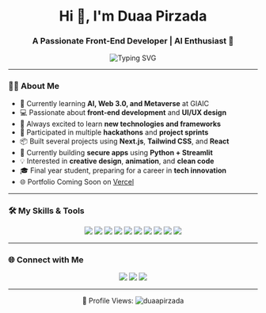 <h1 align="center">Hi 👋, I'm Duaa Pirzada</h1>
<h3 align="center">A Passionate Front-End Developer | AI Enthusiast 🚀</h3>

<p align="center">
  <img src="https://readme-typing-svg.demolab.com?font=Fira+Code&duration=2000&pause=1000&color=F70000&center=true&vCenter=true&width=435&lines=Front-end+Developer+%7C+AI+Learner;Love+Creating+Beautiful+UIs;Hackathon+Participant+%7C+GIAIC+Student" alt="Typing SVG" />
</p>

---

### 👩‍💻 About Me

- 🌱 Currently learning **AI, Web 3.0, and Metaverse** at GIAIC
- 💻 Passionate about **front-end development** and **UI/UX design**
- 🧠 Always excited to learn **new technologies and frameworks**
- 🚀 Participated in multiple **hackathons** and **project sprints**
- 📦 Built several projects using **Next.js**, **Tailwind CSS**, and **React**
- 🎯 Currently building **secure apps** using **Python + Streamlit**
- 💡 Interested in **creative design**, **animation**, and **clean code**
- 🎓 Final year student, preparing for a career in **tech innovation**
- 🌐 Portfolio Coming Soon on [Vercel](https://your-portfolio.vercel.app)

---

### 🛠️ My Skills & Tools

<p align="center">
  <img src="https://img.shields.io/badge/HTML5-E34F26?style=for-the-badge&logo=html5&logoColor=white"/>
  <img src="https://img.shields.io/badge/CSS3-1572B6?style=for-the-badge&logo=css3&logoColor=white"/>
  <img src="https://img.shields.io/badge/TailwindCSS-06B6D4?style=for-the-badge&logo=tailwind-css&logoColor=white"/>
  <img src="https://img.shields.io/badge/JavaScript-F7DF1E?style=for-the-badge&logo=javascript&logoColor=black"/>
  <img src="https://img.shields.io/badge/React-20232A?style=for-the-badge&logo=react&logoColor=61DAFB"/>
  <img src="https://img.shields.io/badge/Next.js-000000?style=for-the-badge&logo=nextdotjs&logoColor=white"/>
  <img src="https://img.shields.io/badge/Git-F05032?style=for-the-badge&logo=git&logoColor=white"/>
  <img src="https://img.shields.io/badge/GitHub-181717?style=for-the-badge&logo=github&logoColor=white"/>
  <img src="https://img.shields.io/badge/Python-3776AB?style=for-the-badge&logo=python&logoColor=white"/>
  <img src="https://img.shields.io/badge/Figma-F24E1E?style=for-the-badge&logo=figma&logoColor=white"/>
</p>

---

### 🌐 Connect with Me

<p align="center">
  <a href="mailto:your-email@gmail.com"><img src="https://img.shields.io/badge/Gmail-D14836?style=for-the-badge&logo=gmail&logoColor=white"/></a>
  <a href="https://linkedin.com/in/yourprofile"><img src="https://img.shields.io/badge/LinkedIn-0077B5?style=for-the-badge&logo=linkedin&logoColor=white"/></a>
  <a href="https://your-portfolio.vercel.app"><img src="https://img.shields.io/badge/MyPortfolio-Visit-blueviolet?style=for-the-badge"/></a>
</p>

---

<p align="center">👀 Profile Views:  
  <img src="https://komarev.com/ghpvc/?username=duaapirzada&label=Profile%20views&color=0e75b6&style=flat" alt="duaapirzada" />
</p>


